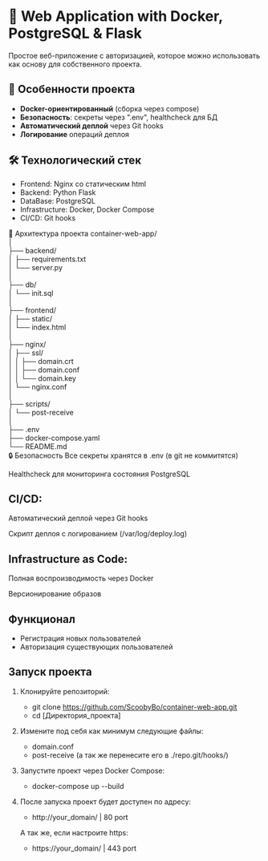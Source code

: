 # 🚀 Web Application with Docker, PostgreSQL & Flask
  
Простое веб-приложение с авторизацией, которое можно использовать как основу для собственного проекта.

## 🌟 Особенности проекта

- **Docker-ориентированный** (сборка через compose)
- **Безопасность**: секреты через ".env", healthcheck для БД
- **Автоматический деплой** через Git hooks
- **Логирование** операций деплоя

## 🛠 Технологический стек

- Frontend: Nginx со статическим html
- Backend: Python Flask
- DataBase: PostgreSQL
- Infrastructure: Docker, Docker Compose
- CI/CD: Git hooks

🔧 Архитектура проекта
container-web-app/                                                                                                                
│                                                                                                                                 
├── backend/                                                                                                                      
│   ├── requirements.txt                                                                                                          
│   └── server.py                                                                                                                 
│                                                                                                                                 
├── db/                                                                                                                           
│   └── init.sql                                                                                                                  
│                                                                                                                                 
├── frontend/                                                                                                                     
│   ├── static/                                                                                                                   
│   └── index.html                                                                                                                
│                                                                                                                                 
├── nginx/                                                                                                                        
│   ├── ssl/                                                                                                                      
│   │   ├── domain.crt                                                                                                            
│   │   ├── domain.conf                                                                                                           
│   │   └── domain.key                                                                                                            
│   └── nginx.conf                                                                                                                
│                                                                                                                                 
├── scripts/                                                                                                                      
│   └── post-receive                                                                                                              
│                                                                                                                                 
├── .env                                                                                                                          
├── docker-compose.yaml                                                                                                           
└── README.md                                                                                                                     
🔒 Безопасность
Все секреты хранятся в .env (в git не коммитятся)

Healthcheck для мониторинга состояния PostgreSQL

## CI/CD:

Автоматический деплой через Git hooks

Скрипт деплоя с логированием (/var/log/deploy.log)

## Infrastructure as Code:

Полная воспроизводимость через Docker

Версионирование образов

## Функционал
- Регистрация новых пользователей
- Авторизация существующих пользователей

## Запуск проекта

1. Клонируйте репозиторий:

   - git clone https://github.com/ScoobyBo/container-web-app.git
   - cd [Директория_проекта]

2. Измените под себя как минимум следующие файлы:
    - domain.conf
    - post-receive (а так же перенесите его в ./repo.git/hooks/)

3. Запустите проект через Docker Compose:
    - docker-compose up --build

4. После запуска проект будет доступен по адресу:
    - http://your_domain/  | 80 port

   А так же, если настроите https:
    - https://your_domain/ | 443 port